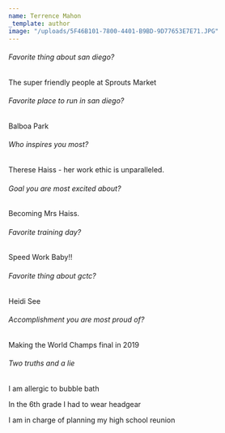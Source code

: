 ```yaml
---
name: Terrence Mahon
_template: author
image: "/uploads/5F46B101-7800-4401-B9BD-9D77653E7E71.JPG"
---
```


###### Favorite thing about san diego?

The super friendly people at Sprouts Market

###### Favorite place to run in san diego?

Balboa Park

###### Who inspires you most?

Therese Haiss - her work ethic is unparalleled.

###### Goal you are most excited about?

Becoming Mrs Haiss.

###### Favorite training day?

Speed Work Baby!!

###### Favorite thing about gctc?

Heidi See

###### Accomplishment you are most proud of?

Making the World Champs final in 2019

###### Two truths and a lie

I am allergic to bubble bath

In the 6th grade I had to wear headgear

I am in charge of planning my high school reunion
